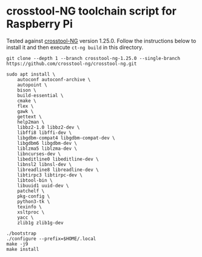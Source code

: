 # crosstool-NG toolchain script for Raspberry Pi
Tested against [crosstool-NG](https://github.com/crosstool-ng/crosstool-ng) version 1.25.0. Follow the instructions below to install it and then execute `ct-ng build` in this directory.
```
git clone --depth 1 --branch crosstool-ng-1.25.0 --single-branch https://github.com/crosstool-ng/crosstool-ng.git

sudo apt install \
    autoconf autoconf-archive \
    autopoint \
    bison \
    build-essential \
    cmake \
    flex \
    gawk \
    gettext \
    help2man \
    libbz2-1.0 libbz2-dev \
    libffi8 libffi-dev \
    libgdbm-compat4 libgdbm-compat-dev \
    libgdbm6 libgdbm-dev \
    liblzma5 liblzma-dev \
    libncurses-dev \
    libeditline0 libeditline-dev \
    libnsl2 libnsl-dev \
    libreadline8 libreadline-dev \
    libtirpc3 libtirpc-dev \
    libtool-bin \
    libuuid1 uuid-dev \
    patchelf \
    pkg-config \
    python3-tk \
    texinfo \
    xsltproc \
    yacc \
    zlib1g zlib1g-dev

./bootstrap
./configure --prefix=$HOME/.local
make -j9
make install
```
